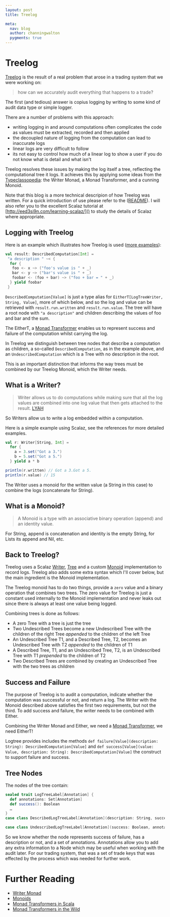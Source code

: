 ```yaml
---
layout: post
title: Treelog

meta:
  nav: blog
  author: channingwalton
  pygments: true
---
```


Treelog
=======

[Treelog](https://github.com/lancewalton/treelog) is the result of a real problem that arose in a trading system that we were working on: 
> how can we accurately audit everything that happens to a trade?

The first (and tedious) answer is copius logging by writing to some kind of audit data type or simple logger.

There are a number of problems with this approach:

- writing logging in and around computations often complicates the code as values must be extracted, recorded and then applied
- the decoupled nature of logging from the computation can lead to inaccurate logs
- linear logs are very difficult to follow
- its not easy to control how much of a linear log to show a user if you do not know what is detail and what isn't

Treelog resolves these issues by making the log itself a tree, reflecting the computational tree it logs. It achieves this by applying some ideas from the [Typeclassopedia](http://www.haskell.org/wikiupload/e/e9/Typeclassopedia.pdf): the Writer Monad, a Monad Transformer, and a cunning Monoid.

Note that this blog is a more technical descripion of how Treelog was written. For a quick introduction of use please refer to the ([README](https://github.com/lancewalton/treelog)).
I will also refer you to the excellent Scalaz tutorial at [http://eed3si9n.com/learning-scalaz/]() to study the details of Scalaz where appropriate.

Logging with Treelog
--------------------
Here is an example which illustrates how Treelog is used ([more examples](https://github.com/lancewalton/treelog#treelog-examples)):

```scala
val result: DescribedComputation[Int] = 
 "a description " ~< { 
  for {
   foo <- x ~> ("foo's value is " + _)
   bar <- y ~> ("bar's value is " + _)
   foobar <- (foo + bar) ~> ("foo + bar = " + _)
  } yield foobar 
 }
```

`DescribedComputation[Value]` is just a type alias for `EitherT[LogTreeWriter, String, Value]`, more of which below, and so the log and value can be retrieved with `result.run.written` and `result.run.value`. The tree will have a root node with `"a description"` and children describing the values of foo and bar and the sum.

The EitherT, a [Monad Transformer](http://eed3si9n.com/learning-scalaz/Monad+transformers.html) enables us to represent success and failure of the computation whilst carrying the log.

In Treelog we distinguish between tree nodes that describe a computation as children, a so-called `DescribedComputation`, as in the example above, and an `UndescribedComputation` which is a Tree with no description in the root.

This is an important distinction that informs the way trees must be combined by our Treelog Monoid, which the Writer needs.

What is a Writer?
----------------

> Writer allows us to do computations while making sure that all the log values are combined into one log value that then gets attached to the result. [LYAH](http://learnyouahaskell.com/for-a-few-monads-more)

So Writers allow us to write a log embedded within a computation.

Here is a simple example using Scalaz, see the references for more detailed examples.

```scala
val r: Writer[String, Int] = 
  for {
    a ← 3.set("Got a 3.")
    b ← 5.set("Got a 5.")
  } yield a * b

println(r.written) // Got a 3.Got a 5.
println(r.value) // 15
```
The Writer uses a monoid for the written value (a String in this case) to combine the logs (concatenate for String).

What is a Monoid?
----------------

> A Monoid is a type with an associative binary operation (append) and an identity value. 

For String, append is concatenation and identity is the empty String, for Lists its append and Nil, etc.

Back to Treelog?
---------------

Treelog uses a Scalaz [Writer](http://eed3si9n.com/learning-scalaz/Writer.html), [Tree](http://eed3si9n.com/learning-scalaz/Tree.html) and a custom [Monoid](http://eed3si9n.com/learning-scalaz/Monoid.html) implementation to record logs. Treelog also adds some extra syntax which I'll cover below, but the main ingredient is the Monoid implementation.

The Treelog monoid has to do two things, provide a `zero` value and a binary operation that combines two trees. The zero value for Treelog is just a constant used internally to the Monoid implementation and never leaks out since there is always at least one value being logged.

Combining trees is done as follows:

- A zero Tree with a tree is just the tree
- Two Undescribed Trees become a new Undescribed Tree with the children of the right Tree *appended* to the children of the left Tree
- An Undescribed Tree T1, and a Described Tree, T2, becomes an Undescribed Tree with T2 *appended* to the children of T1
- A Described Tree, T1, and an Undescribed Tree, T2, is an Undescribed Tree with T1 *prepended* to the children of T2
- Two Described Trees are combined by creating an Undescribed Tree with the two trees as children

Success and Failure
-------------------

The purpose of Treelog is to audit a computation, indicate whether the computation was successful or not, and return a log. The Writer with the Monoid described above satisfies the first two requirements, but not the third. To add success and failure, the writer needs to be combined with Either. 

Combining the Writer Monad and Either, we need a [Monad Transformer](http://debasishg.blogspot.co.uk/2011/07/monad-transformers-in-scala.html), we need EitherT!

Logtree provides includes the methods `def failure[Value](description: String): DescribedComputation[Value]` and `def success[Value](value: Value, description: String): DescribedComputation[Value]`
the construct to support failure and success.

Tree Nodes
----------

The nodes of the tree contain:
```scala
sealed trait LogTreeLabel[Annotation] {
  def annotations: Set[Annotation]
  def success(): Boolean
  …
}
case class DescribedLogTreeLabel[Annotation](description: String, success: Boolean, annotations: Set[Annotation] = Set[Annotation]()) extends LogTreeLabel[Annotation] { … }

case class UndescribedLogTreeLabel[Annotation](success: Boolean, annotations: Set[Annotation] = Set[Annotation]()) extends LogTreeLabel[Annotation] { … }
```

So we know whether the node represents success of failure, has a description or not, and a set of annotations. Annotations allow you to add any extra information to a Node which may be useful
when working with the audit later. For our trading system, that was a set of trade keys that was effected by the process which was needed for further work.

Further Reading
===============

- [Writer Monad](http://eed3si9n.com/learning-scalaz/Writer.html)
- [Monoids](http://eed3si9n.com/learning-scalaz/Monoid.html)
- [Monad Transformers in Scala](http://debasishg.blogspot.co.uk/2011/07/monad-transformers-in-scala.html)
- [Monad Transformers in the Wild](http://www.slideshare.net/StackMob/monad-transformers-in-the-wild)